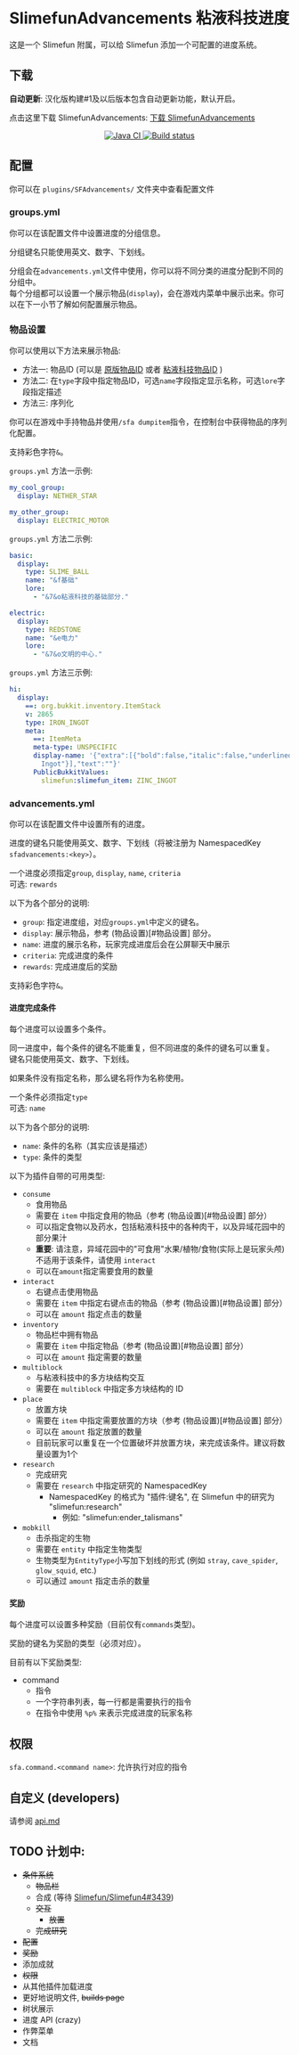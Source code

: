 # SlimefunAdvancements 粘液科技进度

这是一个 Slimefun 附属，可以给 Slimefun 添加一个可配置的进度系统。

## 下载

**自动更新**: 汉化版构建#1及以后版本包含自动更新功能，默认开启。

点击这里下载 SlimefunAdvancements: [下载 SlimefunAdvancements](https://builds.guizhanss.net/ybw0014/SlimefunAdvancements-CN/main)

<p align="center">
  <a href="https://github.com/ybw0014/SlimefunAdvancements-CN/actions/workflows/build.yml">
    <img src="https://github.com/ybw0014/SlimefunAdvancements-CN/actions/workflows/build.yml/badge.svg" alt="Java CI"/>
  </a>
  <a href="https://builds.guizhanss.net/ybw0014/SlimefunAdvancements-CN/main">
    <img src="https://builds.guizhanss.net/f/ybw0014/SlimefunAdvancements-CN/main/badge.svg" alt="Build status"/>
  </a>
</p>

## 配置

你可以在 `plugins/SFAdvancements/` 文件夹中查看配置文件

### groups.yml

你可以在该配置文件中设置进度的分组信息。

分组键名只能使用英文、数字、下划线。

分组会在`advancements.yml`文件中使用，你可以将不同分类的进度分配到不同的分组中。  
每个分组都可以设置一个展示物品(`display`)，会在游戏内菜单中展示出来。你可以在下一小节了解如何配置展示物品。

### 物品设置

你可以使用以下方法来展示物品:

- 方法一: 物品ID (可以是 [原版物品ID](https://hub.spigotmc.org/javadocs/spigot/org/bukkit/Material.html) 或者 [粘液科技物品ID](https://sf-items.walshy.dev/) )
- 方法二: 在`type`字段中指定物品ID，可选`name`字段指定显示名称，可选`lore`字段指定描述
- 方法三: 序列化

你可以在游戏中手持物品并使用`/sfa dumpitem`指令，在控制台中获得物品的序列化配置。

支持彩色字符`&`。

`groups.yml` 方法一示例:

```yaml
my_cool_group:
  display: NETHER_STAR

my_other_group:
  display: ELECTRIC_MOTOR
```

`groups.yml` 方法二示例:

```yaml
basic:
  display:
    type: SLIME_BALL
    name: "&f基础"
    lore:
      - "&7&o粘液科技的基础部分."

electric:
  display:
    type: REDSTONE
    name: "&e电力"
    lore:
      - "&7&o文明的中心."
```

`groups.yml` 方法三示例:

```yaml
hi:
  display:
    ==: org.bukkit.inventory.ItemStack
    v: 2865
    type: IRON_INGOT
    meta:
      ==: ItemMeta
      meta-type: UNSPECIFIC
      display-name: '{"extra":[{"bold":false,"italic":false,"underlined":false,"strikethrough":false,"obfuscated":false,"color":"aqua","text":"Zinc
        Ingot"}],"text":""}'
      PublicBukkitValues:
        slimefun:slimefun_item: ZINC_INGOT
```

### advancements.yml

你可以在该配置文件中设置所有的进度。

进度的键名只能使用英文、数字、下划线（将被注册为 NamespacedKey `sfadvancements:<key>`）。

一个进度必须指定`group`, `display`, `name`, `criteria`  
可选: `rewards`

以下为各个部分的说明:

- `group`: 指定进度组，对应`groups.yml`中定义的键名。
- `display`: 展示物品，参考 (物品设置)[#物品设置] 部分。
- `name`: 进度的展示名称，玩家完成进度后会在公屏聊天中展示
- `criteria`: 完成进度的条件
- `rewards`: 完成进度后的奖励

支持彩色字符`&`。

#### 进度完成条件

每个进度可以设置多个条件。

同一进度中，每个条件的键名不能重复，但不同进度的条件的键名可以重复。  
键名只能使用英文、数字、下划线。

如果条件没有指定名称，那么键名将作为名称使用。

一个条件必须指定`type`  
可选: `name`

以下为各个部分的说明:

- `name`: 条件的名称（其实应该是描述）
- `type`: 条件的类型

以下为插件自带的可用类型:

- `consume`
  - 食用物品
  - 需要在 `item` 中指定食用的物品（参考 (物品设置)[#物品设置] 部分）
  - 可以指定食物以及药水，包括粘液科技中的各种肉干，以及异域花园中的部分果汁
  - **重要**: 请注意，异域花园中的"可食用"水果/植物/食物(实际上是玩家头颅)不适用于该条件，请使用 `interact`
  - 可以在`amount`指定需要食用的数量
- `interact`
  - 右键点击使用物品
  - 需要在 `item` 中指定右键点击的物品（参考 (物品设置)[#物品设置] 部分）
  - 可以在 `amount` 指定点击的数量
- `inventory`
  - 物品栏中拥有物品
  - 需要在 `item` 中指定物品（参考 (物品设置)[#物品设置] 部分）
  - 可以在 `amount` 指定需要的数量
- `multiblock`
  - 与粘液科技中的多方块结构交互
  - 需要在 `multiblock` 中指定多方块结构的 ID
- `place`
  - 放置方块
  - 需要在 `item` 中指定需要放置的方块（参考 (物品设置)[#物品设置] 部分）
  - 可以在 `amount` 指定放置的数量
  - 目前玩家可以重复在一个位置破坏并放置方块，来完成该条件。建议将数量设置为1个
- `research`
  - 完成研究
  - 需要在 `research` 中指定研究的 NamespacedKey
    - NamespacedKey 的格式为 "插件:键名", 在 Slimefun 中的研究为 "slimefun:research"
      - 例如: "slimefun:ender_talismans"
- `mobkill`
  - 击杀指定的生物
  - 需要在 `entity` 中指定生物类型
  - 生物类型为`EntityType`小写加下划线的形式 (例如 `stray`, `cave_spider`, `glow_squid`, etc.)
  - 可以通过 `amount` 指定击杀的数量

#### 奖励

每个进度可以设置多种奖励（目前仅有`commands`类型)。

奖励的键名为奖励的类型（必须对应）。

目前有以下奖励类型:
- command
  - 指令
  - 一个字符串列表，每一行都是需要执行的指令
  - 在指令中使用 `%p%` 来表示完成进度的玩家名称

## 权限

`sfa.command.<command name>`: 允许执行对应的指令

## 自定义 (developers)

请参阅 [api.md](./api.md)

## TODO 计划中:
- ~~条件系统~~
  - ~~物品栏~~
  - 合成 (等待 [Slimefun/Slimefun4#3439](https://github.com/Slimefun/Slimefun4/pull/3439))
  - ~~交互~~
      - ~~放置~~
  - ~~完成研究~~
- ~~配置~~
- ~~奖励~~
- 添加成就
- ~~权限~~
- 从其他插件加载进度
- 更好地说明文件, ~~builds page~~
- 树状展示
- 进度 API (crazy)
- 作弊菜单
- 文档
